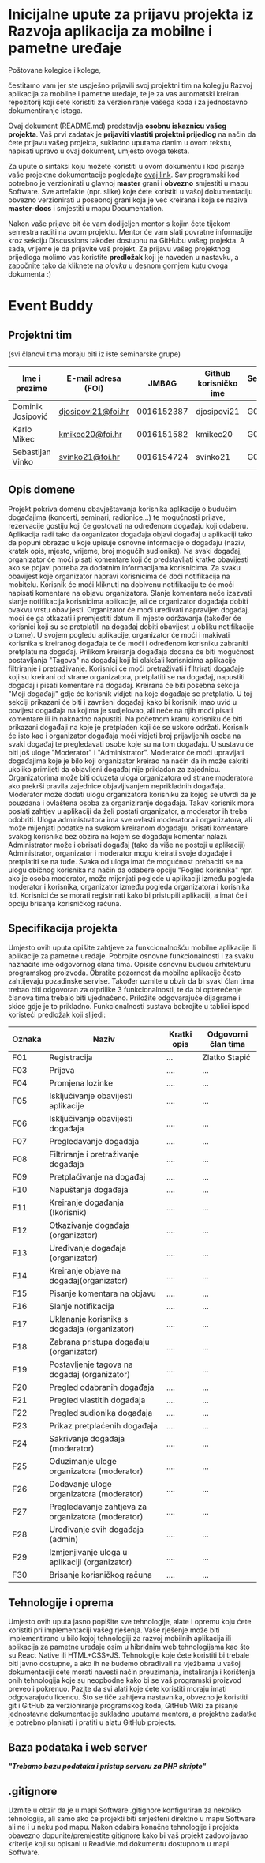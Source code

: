 # Inicijalne upute za prijavu projekta iz Razvoja aplikacija za mobilne i pametne uređaje

Poštovane kolegice i kolege, 

čestitamo vam jer ste uspješno prijavili svoj projektni tim na kolegiju Razvoj aplikacija za mobilne i pametne uređaje, te je za vas automatski kreiran repozitorij koji ćete koristiti za verzioniranje vašega koda i za jednostavno dokumentiranje istoga.

Ovaj dokument (README.md) predstavlja **osobnu iskaznicu vašeg projekta**. Vaš prvi zadatak je **prijaviti vlastiti projektni prijedlog** na način da ćete prijavu vašeg projekta, sukladno uputama danim u ovom tekstu, napisati upravo u ovaj dokument, umjesto ovoga teksta.

Za upute o sintaksi koju možete koristiti u ovom dokumentu i kod pisanje vaše projektne dokumentacije pogledajte [ovaj link](https://guides.github.com/features/mastering-markdown/).
Sav programski kod potrebno je verzionirati u glavnoj **master** grani i **obvezno** smjestiti u mapu Software. Sve artefakte (npr. slike) koje ćete koristiti u vašoj dokumentaciju obvezno verzionirati u posebnoj grani koja je već kreirana i koja se naziva **master-docs** i smjestiti u mapu Documentation.

Nakon vaše prijave bit će vam dodijeljen mentor s kojim ćete tijekom semestra raditi na ovom projektu. Mentor će vam slati povratne informacije kroz sekciju Discussions također dostupnu na GitHubu vašeg projekta. A sada, vrijeme je da prijavite vaš projekt. Za prijavu vašeg projektnog prijedloga molimo vas koristite **predložak** koji je naveden u nastavku, a započnite tako da kliknete na *olovku* u desnom gornjem kutu ovoga dokumenta :) 

# Event Buddy

## Projektni tim
(svi članovi tima moraju biti iz iste seminarske grupe)

Ime i prezime | E-mail adresa (FOI) | JMBAG | Github korisničko ime | Seminarska grupa
------------  | ------------------- | ----- | --------------------- | ----------------
Dominik Josipović | djosipovi21@foi.hr | 0016152387 | djosipovi21 | G02
Karlo Mikec | kmikec20@foi.hr | 0016151582 | kmikec20 | G02
Sebastijan Vinko | svinko21@foi.hr | 0016154724  | svinko21 | G02

## Opis domene
Projekt pokriva domenu obavještavanja korisnika aplikacije o budućim događajima (koncerti, seminari, radionice...) te mogućnosti prijave, rezervacije gostiju koji će gostovati na određenom događaju koji odaberu. Aplikacija radi tako da organizator događaja objavi događaj u aplikaciji tako da popuni obrazac u koje upisuje osnovne informacije o događaju (naziv, kratak opis, mjesto, vrijeme, broj mogućih sudionika). Na svaki događaj, organizator će moći pisati komentare koji će predstavljati kratke obavijesti ako se pojavi potreba za dodatnim informacijama korisnicima. Za svaku obavijest koje organizator napravi korisnicima će doći notifikacija na mobitelu. Korisnik će moći kliknuti na dobivenu notifikaciju te će moći napisati komentare na objavu organizatora. Slanje komentara neće izazvati slanje notifikacija korisnicima aplikacije, ali će organizator događaja dobiti ovakvu vrstu obavijesti. Organizator će moći uređivati napravljen događaj, moći će ga otkazati i premjestiti datum ili mjesto održavanja (također će korisnici koji su se pretplatili na događaj dobiti obavijest u obliku notifikacije o tome). U svojem pogledu aplikacije, organizator će moći i makivati korisnika s kreiranog događaja te će moći i određenom korisniku zabraniti pretplatu na događaj. Prilikom kreiranja događaja dodana će biti mogućnost postavljanja "Tagova" na događaj koji bi olakšali korisnicima aplikacije filtriranje i pretraživanje. Korisnici će moći pretraživati i filtrirati događaje koji su kreirani od strane organizatora, pretplatiti se na događaj, napustiti događaj i pisati komentare na događaj. Kreirana će biti posebna sekcija "Moji događaji" gdje će korisnik vidjeti na koje događaje se pretplatio. U toj sekciji prikazani će biti i završeni događaji kako bi korisnik imao uvid u povijest događaja na kojima je sudjelovao, ali neće na njih moći pisati komentare ili ih naknadno napustiti. Na početnom kranu korisniku će biti prikazani događaji na koje je pretplaćen koji će se uskoro održati. Korisnik će isto kao i organizator događaja moći vidjeti broj prijavljenih osoba na svaki događaj te pregledavati osobe koje su na tom događaju. U sustavu će biti još uloge "Moderator" i "Administrator". Moderator će moći upravljati događajima koje je bilo koji organizator kreirao na način da ih može sakriti ukoliko primijeti da objavljeni događaj nije prikladan za zajednicu. Organizatorima može biti oduzeta uloga organizatora od strane moderatora ako prekrši pravila zajednice objavljivanjem neprikladnih događaja. Moderator može dodati ulogu organizatora korisniku za kojeg se utvrdi da je pouzdana i ovlaštena osoba za organiziranje događaja. Takav korisnik mora poslati zahtjev u aplikaciji da želi postati organizator, a moderator ih treba odobriti. Uloga administratora ima sve ovlasti moderatora i organizatora, ali može mijenjati podatke na svakom kreiranom događaju, brisati komentare svakog korisnika bez obzira na kojem se događaju komentar nalazi. Administrator može i obrisati događaj (tako da više ne postoji u aplikaciji) Administrator, organizator i moderator mogu kreirati svoje događaje i pretplatiti se na tuđe. Svaka od uloga imat će mogućnost prebaciti se na ulogu običnog korisnika na način da odabere opciju "Pogled korisnika" npr. ako je osoba moderator, može mijenjati poglede u aplikaciji između pogleda moderator i korisnika, organizator između pogleda organizatora i korisnika itd. Korisnici će se morati registrirati kako bi pristupili aplikaciji, a imat će i opciju brisanja korisničkog računa.

## Specifikacija projekta
Umjesto ovih uputa opišite zahtjeve za funkcionalnošću mobilne aplikacije ili aplikacije za pametne uređaje. Pobrojite osnovne funkcionalnosti i za svaku naznačite ime odgovornog člana tima. Opišite osnovnu buduću arhitekturu programskog proizvoda. Obratite pozornost da mobilne aplikacije često zahtijevaju pozadinske servise. Također uzmite u obzir da bi svaki član tima trebao biti odgovoran za otprilike 3 funkcionalnosti, te da bi opterećenje članova tima trebalo biti ujednačeno. Priložite odgovarajuće dijagrame i skice gdje je to prikladno. Funkcionalnosti sustava bobrojite u tablici ispod koristeći predložak koji slijedi:

Oznaka | Naziv | Kratki opis | Odgovorni član tima
------ | ----- | ----------- | -------------------
F01 | Registracija |  ... | Zlatko Stapić
F03 | Prijava | .... | ...
F04 | Promjena lozinke | .... | ...
F05 | Isključivanje obavijesti aplikacije | .... | ...
F06 | Isključivanje obavijesti događaja | .... | ...
F07 | Pregledavanje događaja | .... | ...
F08 | Filtriranje i pretraživanje događaja | .... | ...
F09 | Pretplaćivanje na događaj | .... | ...
F10 | Napuštanje događaja | .... | ...
F11 | Kreiranje događanja (!korisnik) | .... | ...
F12 | Otkazivanje događaja (organizator) | .... | ...
F13 | Uređivanje događaja (organizator) | .... | ...
F14 | Kreiranje objave na događaj(organizator) | .... | ...
F15 | Pisanje komentara na objavu | .... | ...
F16 | Slanje notifikacija | .... | ...
F17 | Uklananje korisnika s događaja (organizator) | .... | ...
F18 | Zabrana pristupa događaju (organizator) | .... | ...
F19 | Postavljenje tagova na događaj (organizator) | .... | ...
F20 | Pregled odabranih događaja | .... | ...
F21 | Pregled vlastitih događaja | .... | ...
F22 | Pregled sudionika događaja | .... | ...
F23 | Prikaz pretplaćenih događaja | .... | ...
F24 | Sakrivanje događaja (moderator) | .... | ...
F25 | Oduzimanje uloge organizatora (moderator) | .... | ...
F26 | Dodavanje uloge organizatora (moderator) | .... | ...
F27 | Pregledavanje zahtjeva za organizatora (moderator) | .... | ...
F28 | Uređivanje svih događaja (admin) | .... | ...
F29 | Izmjenjivanje uloga u aplikaciji (organizator) | .... | ...
F30 | Brisanje korisničkog računa | .... | ...

## Tehnologije i oprema
Umjesto ovih uputa jasno popišite sve tehnologije, alate i opremu koju ćete koristiti pri implementaciji vašeg rješenja. Vaše rješenje može biti implementirano u bilo kojoj tehnologiji za razvoj mobilnih aplikacija ili aplikacija za pametne uređaje osim u hibridnim web tehnologijama kao što su React Native ili HTML+CSS+JS. Tehnologije koje ćete koristiti bi trebale biti javno dostupne, a ako ih ne budemo obrađivali na vježbama u vašoj dokumentaciji ćete morati navesti način preuzimanja, instaliranja i korištenja onih tehnologija koje su neopbodne kako bi se vaš programski proizvod preveo i pokrenuo. Pazite da svi alati koje ćete koristiti moraju imati odgovarajuću licencu. Što se tiče zahtjeva nastavnika, obvezno je koristiti git i GitHub za verzioniranje programskog koda, GitHub Wiki za pisanje jednostavne dokumentacije sukladno uputama mentora, a projektne zadatke je potrebno planirati i pratiti u alatu GitHub projects.

## Baza podataka i web server
***"Trebamo bazu podataka i pristup serveru za PHP skripte"***

## .gitignore
Uzmite u obzir da je u mapi Software .gitignore konfiguriran za nekoliko tehnologija, ali samo ako će projekti biti smješteni direktno u mapu Software ali ne i u neku pod mapu. Nakon odabira konačne tehnologije i projekta obavezno dopunite/premjestite gitignore kako bi vaš projekt zadovoljavao kriterije koji su opisani u ReadMe.md dokumentu dostupnom u mapi Software.
